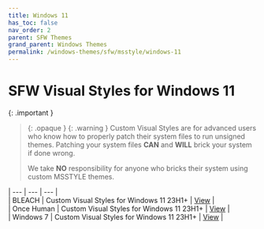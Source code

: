 ```yaml
---
title: Windows 11
has_toc: false
nav_order: 2
parent: SFW Themes
grand_parent: Windows Themes
permalink: /windows-themes/sfw/msstyle/windows-11
---
```


SFW Visual Styles for Windows 11
=======================================

{: .important }
> {: .opaque }
> {: .warning }
> Custom Visual Styles are for advanced users who know how to properly patch their system files to run unsigned themes. 
> Patching your system files **CAN** and **WILL** brick your system if done wrong.
>
> We take **NO** responsibility for anyone who bricks their system using custom MSSTYLE themes.

| --- | --- | --- |  
| BLEACH | Custom Visual Styles for Windows 11 23H1+ | [View][BLEACH] |  
| Once Human | Custom Visual Styles for Windows 11 23H1+ | [View][ONCEHUMAN] |  
| Windows 7 | Custom Visual Styles for Windows 11 23H1+ | [View][WINDOWS7] |  

<!-- ////////////////////////////////////////////////////////////////////////////////////////////////////////////////////// -->

[BLEACH]: /windows-themes/sfw/msstyle/windows-11/bleach
[ONCEHUMAN]: /windows-themes/sfw/msstyle/windows-11/once-human
[WINDOWS7]: /windows-themes/sfw/msstyle/windows-11/windows-7

<!-- ////////////////////////////////////////////////////////////////////////////////////////////////////////////////////// -->
